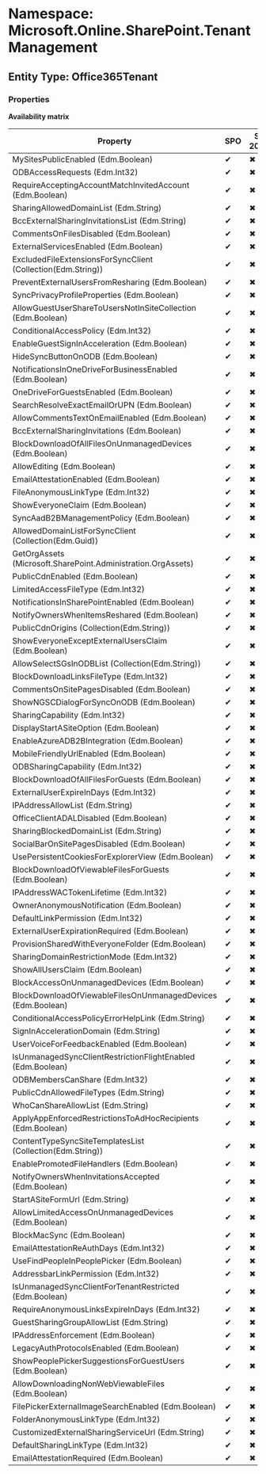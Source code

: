 # Namespace: Microsoft.Online.SharePoint.TenantManagement
## Entity Type: Office365Tenant

### Properties

**Availability matrix**

Property | SPO | SP 2019 | SP 2016 | SP 2013
----------|-----|---------|---------|--------
MySitesPublicEnabled (Edm.Boolean) | ✔ | ✖ | ✖ | ✖
ODBAccessRequests (Edm.Int32) | ✔ | ✖ | ✖ | ✖
RequireAcceptingAccountMatchInvitedAccount (Edm.Boolean) | ✔ | ✖ | ✖ | ✖
SharingAllowedDomainList (Edm.String) | ✔ | ✖ | ✖ | ✖
BccExternalSharingInvitationsList (Edm.String) | ✔ | ✖ | ✖ | ✖
CommentsOnFilesDisabled (Edm.Boolean) | ✔ | ✖ | ✖ | ✖
ExternalServicesEnabled (Edm.Boolean) | ✔ | ✖ | ✖ | ✖
ExcludedFileExtensionsForSyncClient (Collection(Edm.String)) | ✔ | ✖ | ✖ | ✖
PreventExternalUsersFromResharing (Edm.Boolean) | ✔ | ✖ | ✖ | ✖
SyncPrivacyProfileProperties (Edm.Boolean) | ✔ | ✖ | ✖ | ✖
AllowGuestUserShareToUsersNotInSiteCollection (Edm.Boolean) | ✔ | ✖ | ✖ | ✖
ConditionalAccessPolicy (Edm.Int32) | ✔ | ✖ | ✖ | ✖
EnableGuestSignInAcceleration (Edm.Boolean) | ✔ | ✖ | ✖ | ✖
HideSyncButtonOnODB (Edm.Boolean) | ✔ | ✖ | ✖ | ✖
NotificationsInOneDriveForBusinessEnabled (Edm.Boolean) | ✔ | ✖ | ✖ | ✖
OneDriveForGuestsEnabled (Edm.Boolean) | ✔ | ✖ | ✖ | ✖
SearchResolveExactEmailOrUPN (Edm.Boolean) | ✔ | ✖ | ✖ | ✖
AllowCommentsTextOnEmailEnabled (Edm.Boolean) | ✔ | ✖ | ✖ | ✖
BccExternalSharingInvitations (Edm.Boolean) | ✔ | ✖ | ✖ | ✖
BlockDownloadOfAllFilesOnUnmanagedDevices (Edm.Boolean) | ✔ | ✖ | ✖ | ✖
AllowEditing (Edm.Boolean) | ✔ | ✖ | ✖ | ✖
EmailAttestationEnabled (Edm.Boolean) | ✔ | ✖ | ✖ | ✖
FileAnonymousLinkType (Edm.Int32) | ✔ | ✖ | ✖ | ✖
ShowEveryoneClaim (Edm.Boolean) | ✔ | ✖ | ✖ | ✖
SyncAadB2BManagementPolicy (Edm.Boolean) | ✔ | ✖ | ✖ | ✖
AllowedDomainListForSyncClient (Collection(Edm.Guid)) | ✔ | ✖ | ✖ | ✖
GetOrgAssets (Microsoft.SharePoint.Administration.OrgAssets) | ✔ | ✖ | ✖ | ✖
PublicCdnEnabled (Edm.Boolean) | ✔ | ✖ | ✖ | ✖
LimitedAccessFileType (Edm.Int32) | ✔ | ✖ | ✖ | ✖
NotificationsInSharePointEnabled (Edm.Boolean) | ✔ | ✖ | ✖ | ✖
NotifyOwnersWhenItemsReshared (Edm.Boolean) | ✔ | ✖ | ✖ | ✖
PublicCdnOrigins (Collection(Edm.String)) | ✔ | ✖ | ✖ | ✖
ShowEveryoneExceptExternalUsersClaim (Edm.Boolean) | ✔ | ✖ | ✖ | ✖
AllowSelectSGsInODBList (Collection(Edm.String)) | ✔ | ✖ | ✖ | ✖
BlockDownloadLinksFileType (Edm.Int32) | ✔ | ✖ | ✖ | ✖
CommentsOnSitePagesDisabled (Edm.Boolean) | ✔ | ✖ | ✖ | ✖
ShowNGSCDialogForSyncOnODB (Edm.Boolean) | ✔ | ✖ | ✖ | ✖
SharingCapability (Edm.Int32) | ✔ | ✖ | ✖ | ✖
DisplayStartASiteOption (Edm.Boolean) | ✔ | ✖ | ✖ | ✖
EnableAzureADB2BIntegration (Edm.Boolean) | ✔ | ✖ | ✖ | ✖
MobileFriendlyUrlEnabled (Edm.Boolean) | ✔ | ✖ | ✖ | ✖
ODBSharingCapability (Edm.Int32) | ✔ | ✖ | ✖ | ✖
BlockDownloadOfAllFilesForGuests (Edm.Boolean) | ✔ | ✖ | ✖ | ✖
ExternalUserExpireInDays (Edm.Int32) | ✔ | ✖ | ✖ | ✖
IPAddressAllowList (Edm.String) | ✔ | ✖ | ✖ | ✖
OfficeClientADALDisabled (Edm.Boolean) | ✔ | ✖ | ✖ | ✖
SharingBlockedDomainList (Edm.String) | ✔ | ✖ | ✖ | ✖
SocialBarOnSitePagesDisabled (Edm.Boolean) | ✔ | ✖ | ✖ | ✖
UsePersistentCookiesForExplorerView (Edm.Boolean) | ✔ | ✖ | ✖ | ✖
BlockDownloadOfViewableFilesForGuests (Edm.Boolean) | ✔ | ✖ | ✖ | ✖
IPAddressWACTokenLifetime (Edm.Int32) | ✔ | ✖ | ✖ | ✖
OwnerAnonymousNotification (Edm.Boolean) | ✔ | ✖ | ✖ | ✖
DefaultLinkPermission (Edm.Int32) | ✔ | ✖ | ✖ | ✖
ExternalUserExpirationRequired (Edm.Boolean) | ✔ | ✖ | ✖ | ✖
ProvisionSharedWithEveryoneFolder (Edm.Boolean) | ✔ | ✖ | ✖ | ✖
SharingDomainRestrictionMode (Edm.Int32) | ✔ | ✖ | ✖ | ✖
ShowAllUsersClaim (Edm.Boolean) | ✔ | ✖ | ✖ | ✖
BlockAccessOnUnmanagedDevices (Edm.Boolean) | ✔ | ✖ | ✖ | ✖
BlockDownloadOfViewableFilesOnUnmanagedDevices (Edm.Boolean) | ✔ | ✖ | ✖ | ✖
ConditionalAccessPolicyErrorHelpLink (Edm.String) | ✔ | ✖ | ✖ | ✖
SignInAccelerationDomain (Edm.String) | ✔ | ✖ | ✖ | ✖
UserVoiceForFeedbackEnabled (Edm.Boolean) | ✔ | ✖ | ✖ | ✖
IsUnmanagedSyncClientRestrictionFlightEnabled (Edm.Boolean) | ✔ | ✖ | ✖ | ✖
ODBMembersCanShare (Edm.Int32) | ✔ | ✖ | ✖ | ✖
PublicCdnAllowedFileTypes (Edm.String) | ✔ | ✖ | ✖ | ✖
WhoCanShareAllowList (Edm.String) | ✔ | ✖ | ✖ | ✖
ApplyAppEnforcedRestrictionsToAdHocRecipients (Edm.Boolean) | ✔ | ✖ | ✖ | ✖
ContentTypeSyncSiteTemplatesList (Collection(Edm.String)) | ✔ | ✖ | ✖ | ✖
EnablePromotedFileHandlers (Edm.Boolean) | ✔ | ✖ | ✖ | ✖
NotifyOwnersWhenInvitationsAccepted (Edm.Boolean) | ✔ | ✖ | ✖ | ✖
StartASiteFormUrl (Edm.String) | ✔ | ✖ | ✖ | ✖
AllowLimitedAccessOnUnmanagedDevices (Edm.Boolean) | ✔ | ✖ | ✖ | ✖
BlockMacSync (Edm.Boolean) | ✔ | ✖ | ✖ | ✖
EmailAttestationReAuthDays (Edm.Int32) | ✔ | ✖ | ✖ | ✖
UseFindPeopleInPeoplePicker (Edm.Boolean) | ✔ | ✖ | ✖ | ✖
AddressbarLinkPermission (Edm.Int32) | ✔ | ✖ | ✖ | ✖
IsUnmanagedSyncClientForTenantRestricted (Edm.Boolean) | ✔ | ✖ | ✖ | ✖
RequireAnonymousLinksExpireInDays (Edm.Int32) | ✔ | ✖ | ✖ | ✖
GuestSharingGroupAllowList (Edm.String) | ✔ | ✖ | ✖ | ✖
IPAddressEnforcement (Edm.Boolean) | ✔ | ✖ | ✖ | ✖
LegacyAuthProtocolsEnabled (Edm.Boolean) | ✔ | ✖ | ✖ | ✖
ShowPeoplePickerSuggestionsForGuestUsers (Edm.Boolean) | ✔ | ✖ | ✖ | ✖
AllowDownloadingNonWebViewableFiles (Edm.Boolean) | ✔ | ✖ | ✖ | ✖
FilePickerExternalImageSearchEnabled (Edm.Boolean) | ✔ | ✖ | ✖ | ✖
FolderAnonymousLinkType (Edm.Int32) | ✔ | ✖ | ✖ | ✖
CustomizedExternalSharingServiceUrl (Edm.String) | ✔ | ✖ | ✖ | ✖
DefaultSharingLinkType (Edm.Int32) | ✔ | ✖ | ✖ | ✖
EmailAttestationRequired (Edm.Boolean) | ✔ | ✖ | ✖ | ✖

